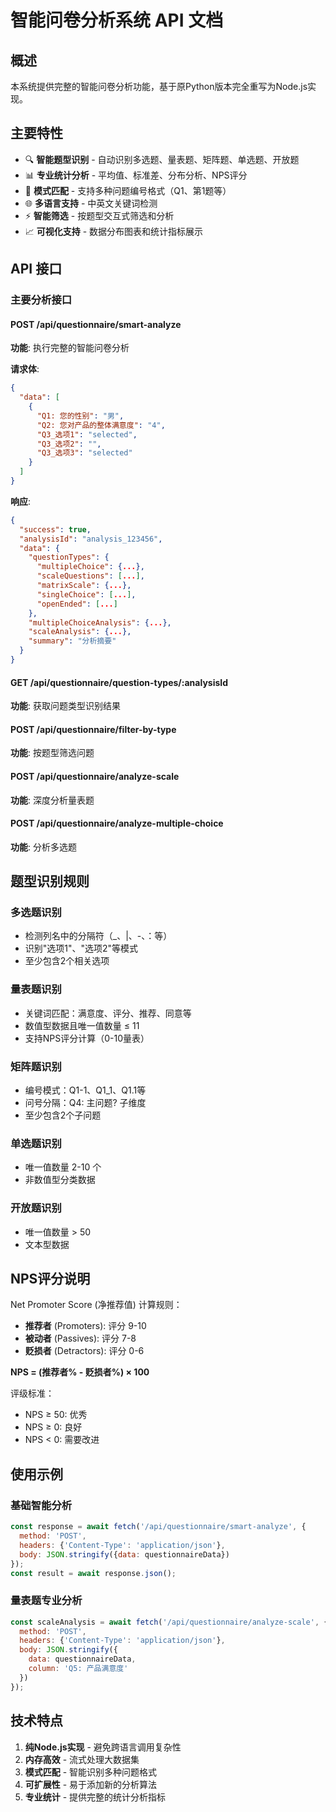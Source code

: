 # 智能问卷分析系统 API 文档

## 概述

本系统提供完整的智能问卷分析功能，基于原Python版本完全重写为Node.js实现。

## 主要特性

- 🔍 **智能题型识别** - 自动识别多选题、量表题、矩阵题、单选题、开放题
- 📊 **专业统计分析** - 平均值、标准差、分布分析、NPS评分
- 🎯 **模式匹配** - 支持多种问题编号格式（Q1、第1题等）
- 🌐 **多语言支持** - 中英文关键词检测
- ⚡ **智能筛选** - 按题型交互式筛选和分析
- 📈 **可视化支持** - 数据分布图表和统计指标展示

## API 接口

### 主要分析接口

#### POST /api/questionnaire/smart-analyze
**功能**: 执行完整的智能问卷分析

**请求体**:
```json
{
  "data": [
    {
      "Q1: 您的性别": "男",
      "Q2: 您对产品的整体满意度": "4",
      "Q3_选项1": "selected",
      "Q3_选项2": "",
      "Q3_选项3": "selected"
    }
  ]
}
```

**响应**:
```json
{
  "success": true,
  "analysisId": "analysis_123456",
  "data": {
    "questionTypes": {
      "multipleChoice": {...},
      "scaleQuestions": [...],
      "matrixScale": {...},
      "singleChoice": [...],
      "openEnded": [...]
    },
    "multipleChoiceAnalysis": {...},
    "scaleAnalysis": {...},
    "summary": "分析摘要"
  }
}
```

#### GET /api/questionnaire/question-types/:analysisId
**功能**: 获取问题类型识别结果

#### POST /api/questionnaire/filter-by-type
**功能**: 按题型筛选问题

#### POST /api/questionnaire/analyze-scale
**功能**: 深度分析量表题

#### POST /api/questionnaire/analyze-multiple-choice  
**功能**: 分析多选题

## 题型识别规则

### 多选题识别
- 检测列名中的分隔符（_、|、-、：等）
- 识别"选项1"、"选项2"等模式
- 至少包含2个相关选项

### 量表题识别
- 关键词匹配：满意度、评分、推荐、同意等
- 数值型数据且唯一值数量 ≤ 11
- 支持NPS评分计算（0-10量表）

### 矩阵题识别
- 编号模式：Q1-1、Q1_1、Q1.1等
- 问号分隔：Q4: 主问题? 子维度
- 至少包含2个子问题

### 单选题识别
- 唯一值数量 2-10 个
- 非数值型分类数据

### 开放题识别
- 唯一值数量 > 50
- 文本型数据

## NPS评分说明

Net Promoter Score (净推荐值) 计算规则：
- **推荐者** (Promoters): 评分 9-10
- **被动者** (Passives): 评分 7-8  
- **贬损者** (Detractors): 评分 0-6

**NPS = (推荐者% - 贬损者%) × 100**

评级标准：
- NPS ≥ 50: 优秀
- NPS ≥ 0: 良好
- NPS < 0: 需要改进

## 使用示例

### 基础智能分析
```javascript
const response = await fetch('/api/questionnaire/smart-analyze', {
  method: 'POST',
  headers: {'Content-Type': 'application/json'},
  body: JSON.stringify({data: questionnaireData})
});
const result = await response.json();
```

### 量表题专业分析
```javascript
const scaleAnalysis = await fetch('/api/questionnaire/analyze-scale', {
  method: 'POST',
  headers: {'Content-Type': 'application/json'},
  body: JSON.stringify({
    data: questionnaireData,
    column: 'Q5: 产品满意度'
  })
});
```

## 技术特点

1. **纯Node.js实现** - 避免跨语言调用复杂性
2. **内存高效** - 流式处理大数据集
3. **模式匹配** - 智能识别多种问题格式
4. **可扩展性** - 易于添加新的分析算法
5. **专业统计** - 提供完整的统计分析指标